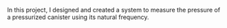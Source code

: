 In this project, I designed and created a system to measure the pressure of a pressurized canister using its natural frequency.
